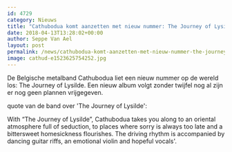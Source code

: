 ```yaml
---
id: 4729
category: Nieuws
title: "Cathubodua komt aanzetten met nieuw nummer: The Journey of Lysilde"
date: 2018-04-13T13:28:02+00:00
author: Seppe Van Ael
layout: post
permalink: /news/cathubodua-komt-aanzetten-met-nieuw-nummer-the-journey-of-lysilde/
image: cathud-e1523625754252.jpg
---
```

De Belgische metalband Cathubodua liet een nieuw nummer op de wereld los: The Journey of Lysilde. Een nieuw album volgt zonder twijfel nog al zijn er nog geen plannen vrijgegeven.

quote van de band over 'The Journey of Lysilde':

With &#8220;The Journey of Lysilde&#8221;, Cathubodua takes you along to an oriental atmosphere full of seduction, to places where sorry is always too late and a bittersweet homesickness flourishes. The driving rhythm is accompanied by dancing guitar riffs, an emotional violin and hopeful vocals'.

&nbsp;